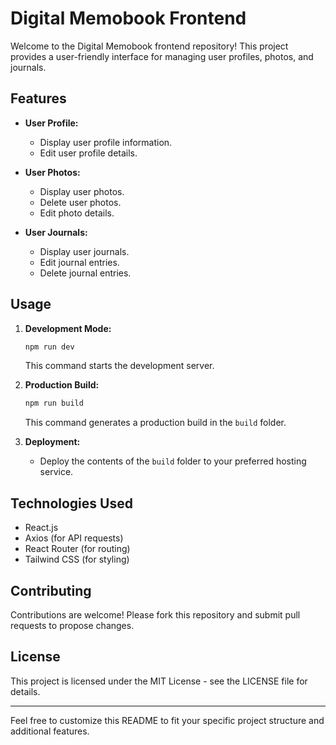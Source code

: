 # Digital Memobook Frontend

Welcome to the Digital Memobook frontend repository! This project provides a user-friendly interface for managing user profiles, photos, and journals.

## Features

- **User Profile:**
  - Display user profile information.
  - Edit user profile details.

- **User Photos:**
  - Display user photos.
  - Delete user photos.
  - Edit photo details.

- **User Journals:**
  - Display user journals.
  - Edit journal entries.
  - Delete journal entries.


## Usage

1. **Development Mode:**
   ```bash
   npm run dev
   ```
   This command starts the development server.

2. **Production Build:**
   ```bash
   npm run build
   ```
   This command generates a production build in the `build` folder.

3. **Deployment:**
   - Deploy the contents of the `build` folder to your preferred hosting service.

## Technologies Used

- React.js
- Axios (for API requests)
- React Router (for routing)
- Tailwind CSS (for styling)

## Contributing

Contributions are welcome! Please fork this repository and submit pull requests to propose changes.

## License

This project is licensed under the MIT License - see the LICENSE file for details.

---

Feel free to customize this README to fit your specific project structure and additional features.